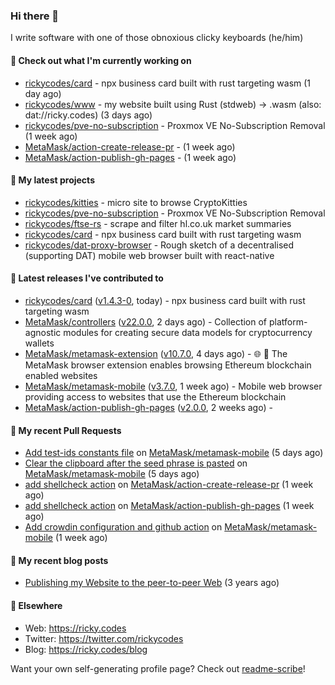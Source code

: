 ### Hi there 👋

I write software with one of those obnoxious clicky keyboards (he/him) 

#### 👀 Check out what I'm currently working on

- [rickycodes/card](https://github.com/rickycodes/card) - npx business card built with rust targeting wasm (1 day ago)
- [rickycodes/www](https://github.com/rickycodes/www) - my website built using Rust (stdweb) → .wasm (also: dat://ricky.codes) (3 days ago)
- [rickycodes/pve-no-subscription](https://github.com/rickycodes/pve-no-subscription) - Proxmox VE No-Subscription Removal (1 week ago)
- [MetaMask/action-create-release-pr](https://github.com/MetaMask/action-create-release-pr) -  (1 week ago)
- [MetaMask/action-publish-gh-pages](https://github.com/MetaMask/action-publish-gh-pages) -  (1 week ago)

#### 🌱 My latest projects

- [rickycodes/kitties](https://github.com/rickycodes/kitties) - micro site to browse CryptoKitties
- [rickycodes/pve-no-subscription](https://github.com/rickycodes/pve-no-subscription) - Proxmox VE No-Subscription Removal
- [rickycodes/ftse-rs](https://github.com/rickycodes/ftse-rs) - scrape and filter hl.co.uk market summaries
- [rickycodes/card](https://github.com/rickycodes/card) - npx business card built with rust targeting wasm
- [rickycodes/dat-proxy-browser](https://github.com/rickycodes/dat-proxy-browser) - Rough sketch of a decentralised (supporting DAT) mobile web browser built with react-native

#### 🔭 Latest releases I've contributed to

- [rickycodes/card](https://github.com/rickycodes/card) ([v1.4.3-0](https://github.com/rickycodes/card/releases/tag/v1.4.3-0), today) - npx business card built with rust targeting wasm
- [MetaMask/controllers](https://github.com/MetaMask/controllers) ([v22.0.0](https://github.com/MetaMask/controllers/releases/tag/v22.0.0), 2 days ago) - Collection of platform-agnostic modules for creating secure data models for cryptocurrency wallets
- [MetaMask/metamask-extension](https://github.com/MetaMask/metamask-extension) ([v10.7.0](https://github.com/MetaMask/metamask-extension/releases/tag/v10.7.0), 4 days ago) - :globe_with_meridians: :electric_plug: The MetaMask browser extension enables browsing Ethereum blockchain enabled websites
- [MetaMask/metamask-mobile](https://github.com/MetaMask/metamask-mobile) ([v3.7.0](https://github.com/MetaMask/metamask-mobile/releases/tag/v3.7.0), 1 week ago) - Mobile web browser providing access to websites that use the Ethereum blockchain
- [MetaMask/action-publish-gh-pages](https://github.com/MetaMask/action-publish-gh-pages) ([v2.0.0](https://github.com/MetaMask/action-publish-gh-pages/releases/tag/v2.0.0), 2 weeks ago) - 

#### 🔨 My recent Pull Requests

- [Add test-ids constants file](https://github.com/MetaMask/metamask-mobile/pull/3462) on [MetaMask/metamask-mobile](https://github.com/MetaMask/metamask-mobile) (5 days ago)
- [Clear the clipboard after the seed phrase is pasted](https://github.com/MetaMask/metamask-mobile/pull/3461) on [MetaMask/metamask-mobile](https://github.com/MetaMask/metamask-mobile) (5 days ago)
- [add shellcheck action](https://github.com/MetaMask/action-create-release-pr/pull/82) on [MetaMask/action-create-release-pr](https://github.com/MetaMask/action-create-release-pr) (1 week ago)
- [add shellcheck action](https://github.com/MetaMask/action-publish-gh-pages/pull/18) on [MetaMask/action-publish-gh-pages](https://github.com/MetaMask/action-publish-gh-pages) (1 week ago)
- [Add crowdin configuration and github action](https://github.com/MetaMask/metamask-mobile/pull/3455) on [MetaMask/metamask-mobile](https://github.com/MetaMask/metamask-mobile) (1 week ago)

#### 📜 My recent blog posts

- [Publishing my Website to the peer-to-peer Web](//ricky.codes/blog/posts/publishing-to-the-peer-to-peer-web/) (3 years ago)

#### 🔗 Elsewhere

- Web: https://ricky.codes
- Twitter: https://twitter.com/rickycodes
- Blog: https://ricky.codes/blog

Want your own self-generating profile page? Check out [readme-scribe](https://github.com/muesli/readme-scribe)!
